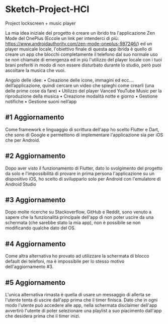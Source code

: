 # Sketch-Project-HCI

Project lockscreen + music player

La mia idea iniziale del progetto è creare un ibrido tra l'applicazione Zen Mode del OnePlus (Eccole un link per intenderci di più: https://www.androidauthority.com/zen-mode-oneplus-987246/) ed un player musicale locale, l'obiettivo finale di questa app ibrida è quello di creare un app che blocchi completamente il telefono dal suo normale uso se non chiamate di emergenza ed in più l'utilizzo del player locale con i tuoi brani preferiti in modo di non essere disturbato durante lo studio, però puoi ascoltare la musica che vuoi.

Angolo delle idee:
•	Creazione delle icone, immagini ed ecc.… dell’applicazione, quindi cercare un video che spieghi come crearli (una delle prime cose da fare) 
•	Utilizzo del player Vanced YouTube Music per la riproduzione della musica
•	Creazione modalità notte e giorno
•	Gestione notifiche 
•	Gestione suoni nell’app

## #1 Aggiornamento

Come framework e linguaggio di scrittura dell'app ho scelto Flutter e Dart, che sono di Google e permettono di implementare l'applicazione sia per iOS che per Android.

## #2 Aggiornamento

Dopo aver visto il funzionamento di Flutter, dato lo svolgimento del progetto da solo e l'impossibilità di provare in prima persona l'applicazione su un dispositivo iOS, ho scelto di svilupparlo solo per Android con l'emulatore di Android Studio 

## #3 Aggiornamento

Dopo molte ricerche su Stackoverflow, GitHub e Reddit, sono venuto a sapere che la funzionalità principale dell'app di non poter uscire da una schermata (che sarebbe stato la mia app), non è possibile se non modificando qualche dato del OS.

## #4 Aggiornamento

Come altra alternativa ho provato ad utilizzare la schermata di blocco default dei telefoni, ma è impossibile per lo stesso motivo dell'aggiornamento #3.

## #5 Aggiornamento

L'unica alternativa rimasta è quella di usare un messaggio di allerta se l'utente tenta di uscire dall'app prima che il timer finisca. Dato che in ogni modo l'utente può accedere alle app, nella schermata disclaimer dell'app avvertirò l'utente di poter selezionare una playlist a suo piacimento dall'app che desidera prima che il timer inizi.
